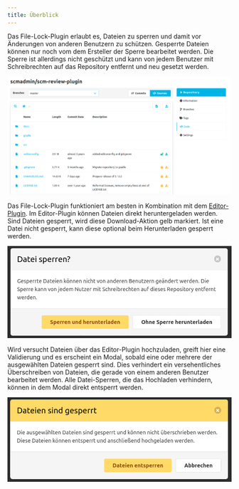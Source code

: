 ```yaml
---
title: Überblick
---
```

Das File-Lock-Plugin erlaubt es, Dateien zu sperren und damit vor Änderungen von anderen Benutzern zu schützen.
Gesperrte Dateien können nur noch vom dem Ersteller der Sperre bearbeitet werden. 
Die Sperre ist allerdings nicht geschützt und kann von jedem Benutzer mit Schreibrechten auf das Repository entfernt und neu gesetzt werden.

![Locked Files](assets/locked_files.png)

Das File-Lock-Plugin funktioniert am besten in Kombination mit dem [Editor-Plugin](https://scm-manager.org/plugins/scm-editor-plugin/). 
Im Editor-Plugin können Dateien direkt heruntergeladen werden. Sind Dateien gesperrt, wird diese Download-Aktion gelb markiert.
Ist eine Datei nicht gesperrt, kann diese optional beim Herunterladen gesperrt werden.

![Download Modal](assets/download_modal.png)

Wird versucht Dateien über das Editor-Plugin hochzuladen, greift hier eine Validierung und es erscheint ein Modal,
sobald eine oder mehrere der ausgewählten Dateien gesperrt sind. 
Dies verhindert ein versehentliches Überschreiben von Dateien, die gerade von einem anderen Benutzer bearbeitet werden.
Alle Datei-Sperren, die das Hochladen verhindern, können in dem Modal direkt entsperrt werden.

![Upload Modal](assets/upload_modal.png)
